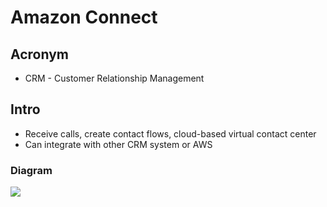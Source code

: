 # Amazon Connect

## Acronym
* CRM - Customer Relationship Management

## Intro
* Receive calls, create contact flows, cloud-based virtual contact center
* Can integrate with other CRM system or AWS

### Diagram
[<img src="https://i.imgur.com/osaq3yP.png">](https://i.imgur.com/osaq3yP.png)
